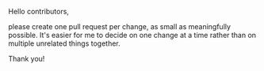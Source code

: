 Hello contributors,

please create one pull request per change, as small as meaningfully possible.
It's easier for me to decide on one change at a time rather than on multiple unrelated things together.

Thank you!
